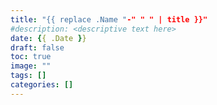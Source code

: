 ```yaml
---
title: "{{ replace .Name "-" " " | title }}"
#description: <descriptive text here>
date: {{ .Date }}
draft: false
toc: true
image: ""
tags: []
categories: []
---
```


